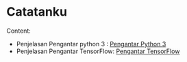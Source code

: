 # Catatanku

Content:

- Penjelasan Pengantar python 3 : [Pengantar Python 3](http://nbviewer.jupyter.org/github/ec2ainun/notebooks/blob/master/python3.4.ipynb)
- Penjelasan Pengantar TensorFlow: [Pengantar TensorFlow](http://nbviewer.jupyter.org/github/ec2ainun/notebooks/blob/master/Tensor.ipynb)
